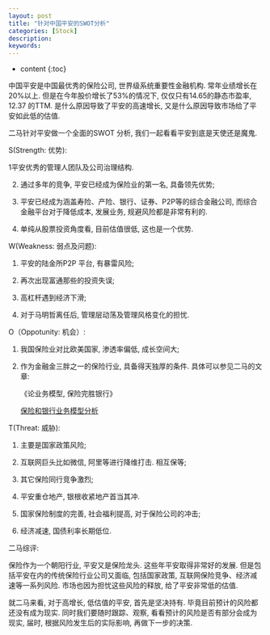 ```yaml
---
layout: post
title: "针对中国平安的SWOT分析"
categories: [Stock]
description:
keywords:
---
```


* content
{:toc}




中国平安是中国最优秀的保险公司, 世界级系统重要性金融机构. 常年业绩增长在20%以上. 但是在今年股价增长了53%的情况下, 仅仅只有14.65的静态市盈率, 12.37 的TTM. 是什么原因导致了平安的高速增长, 又是什么原因导致市场给了平安如此低的估值. 

二马针对平安做一个全面的SWOT 分析, 我们一起看看平安到底是天使还是魔鬼. 

S(Strength: 优势): 

1平安优秀的管理人团队及公司治理结构. 

2. 通过多年的竞争, 平安已经成为保险业的第一名, 具备领先优势; 

3. 平安已经成为涵盖寿险、产险、银行、证券、P2P等的综合金融公司, 而综合金融平台对于降低成本, 发展业务, 规避风险都是非常有利的. 

4. 单纯从股票投资角度看, 目前估值很低, 这也是一个优势. 



W(Weakness: 弱点及问题): 

1. 平安的陆金所P2P 平台, 有暴雷风险; 

2. 再次出现富通那些的投资失误; 

3. 高杠杆遇到经济下滑; 

4. 对于马明哲离任后, 管理层动荡及管理风格变化的担忧. 



O（Oppotunity: 机会）: 

1. 我国保险业对比欧美国家, 渗透率偏低, 成长空间大; 

2. 作为金融金三胖之一的保险行业, 具备得天独厚的条件. 具体可以参见二马的文章: 

    《论业务模型, 保险完胜银行》

    [保险和银行业务模型分析](https://www.miaomiaoqi.github.io/2021/01/07/%E4%BF%9D%E9%99%A9%E5%92%8C%E9%93%B6%E8%A1%8C%E4%B8%9A%E5%8A%A1%E6%A8%A1%E5%9E%8B%E5%88%86%E6%9E%90/)





T(Threat: 威胁): 

1. 主要是国家政策风险; 

2. 互联网巨头比如微信, 阿里等进行降维打击. 相互保等; 

3. 其它保险同行竞争激烈; 

4. 平安重仓地产, 银根收紧地产首当其冲. 

5. 国家保险制度的完善, 社会福利提高, 对于保险公司的冲击; 

6. 经济减速, 国债利率长期低位. 



二马综评: 

保险作为一个朝阳行业, 平安又是保险龙头. 这些年平安取得非常好的发展. 但是包括平安在内的传统保险行业公司又面临, 包括国家政策, 互联网保险竞争、经济减速等一系列风险. 市场也因为担忧这些风险的释放, 给了平安非常低的估值. 

就二马来看, 对于高增长, 低估值的平安, 首先是坚决持有. 毕竟目前预计的风险都还没有成为现实. 同时我们要随时跟踪、观察, 看看预计的风险是否有部分会成为现实, 届时, 根据风险发生后的实际影响, 再做下一步的决策. 